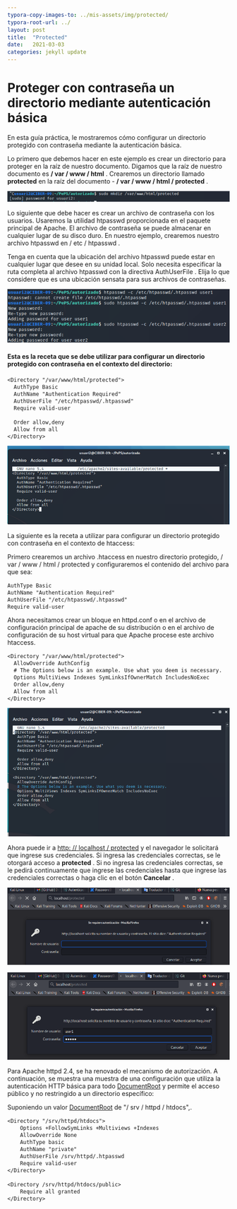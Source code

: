 ```yaml
---
typora-copy-images-to: ../mis-assets/img/protected/
typora-root-url: ../
layout: post
title:  "Protected"
date:   2021-03-03
categories: jekyll update
---
```


##

# Proteger con contraseña un directorio mediante autenticación básica



En esta guía práctica, le mostraremos cómo configurar un directorio protegido con contraseña mediante la autenticación básica.

Lo primero que debemos hacer en este ejemplo es crear un directorio para proteger en la raíz de nuestro documento. Digamos que la raíz de nuestro documento es **/ var / www / html** . Crearemos un directorio llamado **protected** en la raíz del documento - **/ var / www / html / protected** .

![2021-03-01_15-25](/mis-assets/img/protected/2021-03-01_15-25.png)

Lo siguiente que debe hacer es crear un archivo de contraseña con los usuarios. Usaremos la utilidad htpasswd proporcionada en el paquete principal de Apache. El archivo de contraseña se puede almacenar en cualquier lugar de su disco duro. En nuestro ejemplo, crearemos nuestro archivo htpasswd en / etc / htpasswd .

Tenga en cuenta que la ubicación del archivo htpasswd puede estar en cualquier lugar que desee en su unidad local. Solo necesita especificar la ruta completa al archivo htpasswd con la directiva AuthUserFile . Elija lo que considere que es una ubicación sensata para sus archivos de contraseñas.

![2021-03-01_15-36](/mis-assets/img/protected/2021-03-01_15-36.png)



#### Esta es la receta que se debe utilizar para configurar un directorio protegido con contraseña en el contexto del directorio:

```
<Directory "/var/www/html/protected">
  AuthType Basic
  AuthName "Authentication Required"
  AuthUserFile "/etc/htpasswd/.htpasswd"
  Require valid-user

  Order allow,deny
  Allow from all
</Directory>
```

![2021-03-01_15-38](/mis-assets/img/protected/2021-03-01_15-38.png)



La siguiente es la receta a utilizar para configurar un directorio protegido con contraseña en el contexto de htaccess:

Primero crearemos un archivo .htaccess en nuestro directorio protegido, / var / www / html / protected y configuraremos el contenido del archivo para que sea:

```
AuthType Basic
AuthName "Authentication Required"
AuthUserFile "/etc/htpasswd/.htpasswd"
Require valid-user

```

Ahora necesitamos crear un bloque **<Directory>** en httpd.conf o en el archivo de configuración principal de apache de  su distribución o en el archivo de configuración de su host virtual para que Apache procese este archivo htaccess.

```
<Directory "/var/www/html/protected">
  AllowOverride AuthConfig
  # The Options below is an example. Use what you deem is necessary.
  Options MultiViews Indexes SymLinksIfOwnerMatch IncludesNoExec
  Order allow,deny
  Allow from all
</Directory>
```

![2021-03-01_15-43](/mis-assets/img/protected/2021-03-01_15-43.png)





Ahora puede ir a [http: // localhost / protected](https://translate.google.com/website?sl=auto&tl=es&u=http://localhost/protected) y el navegador le solicitará que ingrese sus credenciales. Si ingresa las credenciales correctas, se le otorgará acceso a **protected** . Si no ingresa las credenciales correctas, se le pedirá continuamente que  ingrese las credenciales hasta que ingrese las credenciales correctas o  haga clic en el botón **Cancelar** .

![2021-03-01_15-57](/mis-assets/img/protected/2021-03-01_15-57.png)

![2021-03-01_15-57_1](/mis-assets/img/protected/2021-03-01_15-57_1.png)

Para Apache httpd 2.4, se ha renovado el mecanismo de autorización. A continuación, se muestra una muestra de una configuración que utiliza la autenticación HTTP básica para todo [DocumentRoot](https://translate.google.com/website?sl=auto&tl=es&u=http://httpd.apache.org/docs/current/mod/core.html%23documentroot) y permite el acceso público y no restringido a un directorio específico:

Suponiendo un valor [DocumentRoot](https://translate.google.com/website?sl=auto&tl=es&u=http://httpd.apache.org/docs/current/mod/core.html%23documentroot) de "/ srv / httpd / htdocs",.

```
<Directory "/srv/httpd/htdocs">
    Options +FollowSymLinks +Multiviews +Indexes
    AllowOverride None
    AuthType basic
    AuthName "private"
    AuthUserFile /srv/httpd/.htpasswd
    Require valid-user
</Directory>

<Directory /srv/httpd/htdocs/public>
    Require all granted
</Directory>
```

